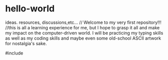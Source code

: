 # hello-world
ideas. resources, discussions,etc...
// Welcome to my very first repository!!!
//this is all a learning experience for me, but I hope to grasp it all and make my impact on the computer-driven world.  I will be practicing my typing skills as well as my coding skills and maybe even some old-school ASCII artwork for nostalgia's sake.


#include <iostream>
